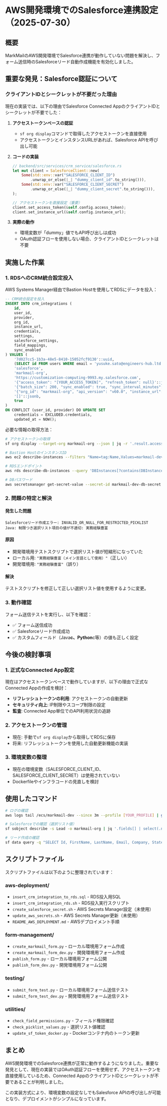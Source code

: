 # AWS開発環境でのSalesforce連携設定（2025-07-30）

## 概要

MarkMailのAWS開発環境でSalesforce連携が動作していない問題を解決し、フォーム送信時のSalesforceリード自動作成機能を有効化しました。

## 重要な発見：Salesforce認証について

### クライアントIDとシークレットが不要だった理由

現在の実装では、以下の理由でSalesforce Connected
AppのクライアントIDとシークレットが不要でした：

1. **アクセストークンベースの認証**

   - `sf org display`コマンドで取得したアクセストークンを直接使用
   - アクセストークンとインスタンスURLがあれば、Salesforce APIを呼び出し可能

2. **コードの実装**

   ```rust
   // backend/src/services/crm_service/salesforce.rs
   let mut client = SalesforceClient::new(
       Some(std::env::var("SALESFORCE_CLIENT_ID")
           .unwrap_or_else(|_| "dummy_client_id".to_string())),
       Some(std::env::var("SALESFORCE_CLIENT_SECRET")
           .unwrap_or_else(|_| "dummy_client_secret".to_string())),
   );

   // アクセストークンを直接設定（重要）
   client.set_access_token(&self.config.access_token);
   client.set_instance_url(&self.config.instance_url);
   ```

3. **実際の動作**
   - 環境変数が「dummy」値でもAPI呼び出しは成功
   - OAuth認証フローを使用しない場合、クライアントIDとシークレットは不要

## 実施した作業

### 1. RDSへのCRM統合設定投入

AWS Systems Manager経由でBastion Hostを使用してRDSにデータを投入：

```sql
-- CRM統合設定を投入
INSERT INTO crm_integrations (
    id,
    user_id,
    provider,
    org_id,
    instance_url,
    credentials,
    settings,
    salesforce_settings,
    field_mappings,
    sync_enabled
) VALUES (
    '7d027cc5-1b3a-48e5-8410-15052fcf9130'::uuid,
    (SELECT id FROM users WHERE email = 'yusuke.sato@engineers-hub.ltd'),
    'salesforce',
    'markmail-org',
    'https://customization-computing-9993.my.salesforce.com',
    '{"access_token": "[YOUR_ACCESS_TOKEN]", "refresh_token": null}'::jsonb,
    '{"batch_size": 200, "sync_enabled": true, "sync_interval_minutes": 60}'::jsonb,
    '{"org_id": "markmail-org", "api_version": "v60.0", "instance_url": "https://customization-computing-9993.my.salesforce.com"}'::jsonb,
    '[]'::jsonb,
    true
)
ON CONFLICT (user_id, provider) DO UPDATE SET
    credentials = EXCLUDED.credentials,
    updated_at = NOW();
```

必要な情報の取得方法：

```bash
# アクセストークンの取得
sf org display --target-org markmail-org --json | jq -r '.result.accessToken'

# Bastion HostのインスタンスID
aws ec2 describe-instances --filters "Name=tag:Name,Values=markmail-dev-bastion" --profile [YOUR_PROFILE]

# RDSエンドポイント
aws rds describe-db-instances --query 'DBInstances[?contains(DBInstanceIdentifier,`markmail-dev`)]' --profile [YOUR_PROFILE]

# DBパスワード
aws secretsmanager get-secret-value --secret-id markmail-dev-db-secret --profile [YOUR_PROFILE]
```

### 2. 問題の特定と解決

#### 発生した問題

```
Salesforceリード作成エラー: INVALID_OR_NULL_FOR_RESTRICTED_PICKLIST
Java: 制限つき選択リスト項目の値が不適切: 実務経験豊富
```

#### 原因

- 開発環境用テストスクリプトで選択リスト値が短縮形になっていた
- ローカル用: `"実務経験豊富（メイン言語として使用）"`（正しい）
- 開発環境用: `"実務経験豊富"`（誤り）

#### 解決

テストスクリプトを修正して正しい選択リスト値を使用するように変更。

### 3. 動作確認

フォーム送信テストを実行し、以下を確認：

- ✅ フォーム送信成功
- ✅ Salesforceリード作成成功
- ✅ カスタムフィールド（Java**c、Python**c等）の値も正しく設定

## 今後の検討事項

### 1. 正式なConnected App設定

現在はアクセストークンベースで動作していますが、以下の理由で正式なConnected
Appの作成を検討：

- **リフレッシュトークンの利用**: アクセストークンの自動更新
- **セキュリティ向上**: IP制限やスコープ制限の設定
- **監査**: Connected App単位でのAPI利用状況の追跡

### 2. アクセストークンの管理

- 現在: 手動で`sf org display`から取得してRDSに保存
- 将来: リフレッシュトークンを使用した自動更新機能の実装

### 3. 環境変数の整理

- 現在の環境変数（SALESFORCE_CLIENT_ID、SALESFORCE_CLIENT_SECRET）は使用されていない
- Dockerfileやインフラコードの見直しを検討

## 使用したコマンド

```bash
# ログの確認
aws logs tail /ecs/markmail-dev --since 3m --profile [YOUR_PROFILE] | grep -i salesforce

# Salesforceでの確認（選択リスト値）
sf sobject describe -s Lead -o markmail-org | jq '.fields[] | select(.name == "Java__c") | {name, type, picklistValues}'

# リード作成の確認
sf data query -q "SELECT Id, FirstName, LastName, Email, Company, State, Java__c, Python__c FROM Lead WHERE Email = '[EMAIL]'" -o markmail-org
```

## スクリプトファイル

スクリプトファイルは以下のように整理されています：

### aws-deployment/

- `insert_crm_integration_to_rds.sql` - RDS投入用SQL
- `insert_crm_integration_rds.sh` - RDS投入実行スクリプト
- `create_salesforce_secret.sh` - AWS Secrets Manager設定（未使用）
- `update_aws_secrets.sh` - AWS Secrets Manager更新（未使用）
- `README_AWS_DEPLOYMENT.md` - AWSデプロイメント手順

### form-management/

- `create_markmail_form.py` - ローカル環境用フォーム作成
- `create_markmail_form_dev.py` - 開発環境用フォーム作成
- `publish_form.py` - ローカル環境用フォーム公開
- `publish_form_dev.py` - 開発環境用フォーム公開

### testing/

- `submit_form_test.py` - ローカル環境用フォーム送信テスト
- `submit_form_test_dev.py` - 開発環境用フォーム送信テスト

### utilities/

- `check_field_permissions.py` - フィールド権限確認
- `check_picklist_values.py` - 選択リスト値確認
- `update_sf_token_docker.py` - Dockerコンテナ内のトークン更新

## まとめ

AWS開発環境でのSalesforce連携が正常に動作するようになりました。重要な発見として、現在の実装ではOAuth認証フローを使用せず、アクセストークンを直接使用しているため、Connected
AppのクライアントIDとシークレットが不要であることが判明しました。

この実装方式により、環境変数の設定なしでもSalesforce
APIの呼び出しが可能となり、デプロイメントがシンプルになっています。
